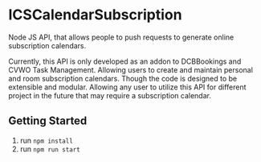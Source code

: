 # ICSCalendarSubscription
Node JS API, that allows people to push requests to generate online subscription calendars.

Currently, this API is only developed as an addon to DCBBookings and CVWO Task Management. Allowing users to create and maintain personal and room subscription calendars. Though the code is designed to be extensible and modular. Allowing any user to utilize this API for different project in the future that may require a subscription calendar. 

## Getting Started
1. run `npm install`
2. run `npm run start`
